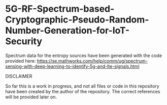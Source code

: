 # 5G-RF-Spectrum-based-Cryptographic-Pseudo-Random-Number-Generation-for-IoT-Security

Spectrum data for the entropy sources have been generated with the code provided here:
https://se.mathworks.com/help/comm/ug/spectrum-sensing-with-deep-learning-to-identify-5g-and-lte-signals.html

DISCLAIMER  

So far this is a work in progress, and not all files or code in this repository have been created by the author of the repository.
The correct references will be provided later on. 
